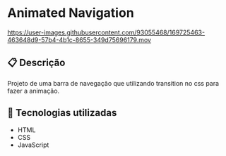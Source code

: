 # Animated Navigation

<https://user-images.githubusercontent.com/93055468/169725463-463648d9-57b4-4b1c-8655-349d75696179.mov>

## 📋 Descrição

Projeto de uma barra de navegação que utilizando transition no css para fazer a animação.

## 🚀 Tecnologias utilizadas

- HTML
- CSS
- JavaScript

